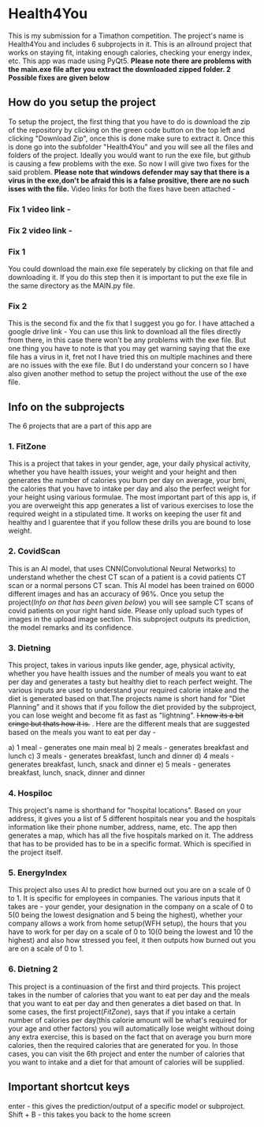 # Health4You
This is my submission for a Timathon competition. The project's name is Health4You and includes 6 subprojects in it. This is an allround project that works on staying fit, intaking enough calories, checking your energy index, etc. This app was made using PyQt5. 
**Please note there are problems with the main.exe file after you extract the downloaded zipped folder. 2 Possible fixes are given below**

## How do you setup the project
To setup the project, the first thing that you have to do is download the zip of the repository by clicking on the green code button on the top left and clicking "Download Zip", once this is done make sure to extract it. Once this is done go into the subfolder "Health4You" and you will see all the files and folders of the project. Ideally you would want to run the exe file, but github is causing a few problems with the exe. So now I will give two fixes for the said problem. **Please note that windows defender may say that there is a virus in the exe,don't be afraid this is a false prositive, there are no such isses with the file.** Video links for both the fixes have been attached - 
### Fix 1 video link - 
### Fix 2 video link - 

### **Fix 1**
You could download the main.exe file seperately by clicking on that file and downloading it. If you do this step then it is important to put the exe file in the same directory as the MAIN.py file.

### **Fix 2**
This is the second fix and the fix that I suggest you go for. I have attached a google drive link - 
You can use this link to download all the files directly from there, in this case there won't be any problems with the exe file. But one thing you have to note is that you may get warning saying that the exe file has a virus in it, fret not I have tried this on multiple machines and there are no issues with the exe file. But I do understand your concern so I have also given another method to setup the project without the use of the exe file.

## Info on the subprojects
The 6 projects that are a part of this app are

### **1. FitZone**

This is a project that takes in your gender, age, your daily physical activity, whether you have health issues, your weight and your height and then generates the number of       calories you burn per day on average, your bmi, the calories that you have to intake per day and also the perfect weight for your height using various formulae. The most           important part of this app is, if you are overweight this app generates a list of various exercises to lose the required weight in a stipulated time. It works on keeping the       user fit and healthy and I guarentee that if you follow these drills you are bound to lose weight.

### **2. CovidScan**

This is an AI model, that uses CNN(Convolutional Neural Networks) to understand whether the chest CT scan of a patient is a covid patients CT scan or a normal persons CT scan.
This AI model has been trained on 6000 different images and has an accuracy of 96%. Once you setup the project(*Info on that has been given below*) you will see sample CT scans of covid patients on your right hand side. Please only upload such types of images in the upload image section. This subproject outputs its prediction, the model remarks and its confidence.

### **3. Dietning**

This project, takes in various inputs like gender, age, physical activity, whether you have health issues and the number of meals you want to eat per day and generates a tasty but healthy diet to reach perfect weight. The various inputs are used to understand your required calorie intake and the diet is generated based on that.The projects name is short hand for "Diet Planning" and it shows that if you follow the diet provided by the subproject, you can lose weight and become fit as fast as "lightning". 
~~I know its a bit cringe but thats how it is.~~ . Here are the different meals that are suggested based on the meals you want to eat per day - 

 a) 1 meal - generates one main meal
 b) 2 meals - generates breakfast and lunch
 c) 3 meals - generates breakfast, lunch and dinner
 d) 4 meals - generates breakfast, lunch, snack and dinner
 e) 5 meals - generates breakfast, lunch, snack, dinner and dinner
 
### **4. Hospiloc**
This project's name is shorthand for "hospital locations". Based on your address, it gives you a list of 5 different hospitals near you and the hospitals information like their phone number, address, name, etc. The app then generates a map, which has all the five hospitals marked on it. The address that has to be provided has to be in a specific format. Which is specified in the project itself.
 
### **5. EnergyIndex**
This project also uses AI to predict how burned out you are on a scale of 0 to 1. It is specific for employees in companies. The various inputs that it takes are - your gender, your designation in the company on a scale of 0 to 5(0 being the lowest designation and 5 being the highest), whether your company allows a work from home setup(WFH setup), the hours that you have to work for per day on a scale of 0 to 10(0 being the lowest and 10 the highest) and also how stressed you feel, it then outputs how burned out you are on a scale of 0 to 1.

### **6. Dietning 2**
This project is a continuasion of the first and third projects. This project takes in the number of calories that you want to eat per day and the meals that you want to eat per day and then generates a diet based on that. In some cases, the first project(*FitZone*), says that if you intake a certain number of calories per day(this calorie amount will be what's required for your age and other factors) you will automatically lose weight without doing any extra exercise, this is based on the fact that on average you burn more calories, then the required calories that are generated for you. In those cases, you can visit the 6th project and enter the number of calories that you want to intake and a diet for that amount of calories will be supplied.

## Important shortcut keys
enter - this gives the prediction/output of a specific model or subproject.
Shift + B - this takes you back to the home screen

